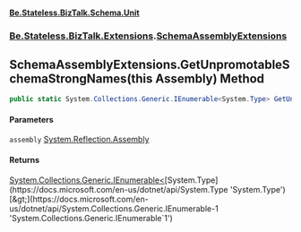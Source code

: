 #### [Be.Stateless.BizTalk.Schema.Unit](README.md 'README')
### [Be.Stateless.BizTalk.Extensions](Be.Stateless.BizTalk.Extensions.md 'Be.Stateless.BizTalk.Extensions').[SchemaAssemblyExtensions](SchemaAssemblyExtensions.md 'Be.Stateless.BizTalk.Extensions.SchemaAssemblyExtensions')

## SchemaAssemblyExtensions.GetUnpromotableSchemaStrongNames(this Assembly) Method

```csharp
public static System.Collections.Generic.IEnumerable<System.Type> GetUnpromotableSchemaStrongNames(this System.Reflection.Assembly assembly);
```
#### Parameters

<a name='Be.Stateless.BizTalk.Extensions.SchemaAssemblyExtensions.GetUnpromotableSchemaStrongNames(thisSystem.Reflection.Assembly).assembly'></a>

`assembly` [System.Reflection.Assembly](https://docs.microsoft.com/en-us/dotnet/api/System.Reflection.Assembly 'System.Reflection.Assembly')

#### Returns
[System.Collections.Generic.IEnumerable&lt;](https://docs.microsoft.com/en-us/dotnet/api/System.Collections.Generic.IEnumerable-1 'System.Collections.Generic.IEnumerable`1')[System.Type](https://docs.microsoft.com/en-us/dotnet/api/System.Type 'System.Type')[&gt;](https://docs.microsoft.com/en-us/dotnet/api/System.Collections.Generic.IEnumerable-1 'System.Collections.Generic.IEnumerable`1')